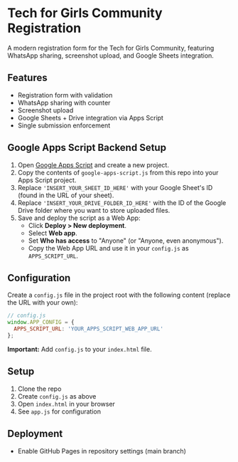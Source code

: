 # Tech for Girls Community Registration

A modern registration form for the Tech for Girls Community, featuring WhatsApp sharing, screenshot upload, and Google Sheets integration.

## Features
- Registration form with validation
- WhatsApp sharing with counter
- Screenshot upload
- Google Sheets + Drive integration via Apps Script
- Single submission enforcement

## Google Apps Script Backend Setup

1. Open [Google Apps Script](https://script.google.com/) and create a new project.
2. Copy the contents of `google-apps-script.js` from this repo into your Apps Script project.
3. Replace `'INSERT_YOUR_SHEET_ID_HERE'` with your Google Sheet's ID (found in the URL of your sheet).
4. Replace `'INSERT_YOUR_DRIVE_FOLDER_ID_HERE'` with the ID of the Google Drive folder where you want to store uploaded files.
5. Save and deploy the script as a Web App:
   - Click **Deploy > New deployment**.
   - Select **Web app**.
   - Set **Who has access** to "Anyone" (or "Anyone, even anonymous").
   - Copy the Web App URL and use it in your `config.js` as `APPS_SCRIPT_URL`.

## Configuration

Create a `config.js` file in the project root with the following content (replace the URL with your own):

```js
// config.js
window.APP_CONFIG = {
  APPS_SCRIPT_URL: 'YOUR_APPS_SCRIPT_WEB_APP_URL'
};
```

**Important:** Add `config.js` to your `index.html` file.

## Setup
1. Clone the repo
2. Create `config.js` as above
3. Open `index.html` in your browser
4. See `app.js` for configuration

## Deployment
- Enable GitHub Pages in repository settings (main branch) 
